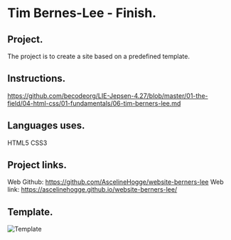 # Tim Bernes-Lee - Finish.

## Project.
The project is to create a site based on a predefined template.

## Instructions.
https://github.com/becodeorg/LIE-Jepsen-4.27/blob/master/01-the-field/04-html-css/01-fundamentals/06-tim-berners-lee.md

## Languages uses.
HTML5
CSS3

## Project links.
Web Github: https://github.com/AscelineHogge/website-berners-lee
Web link: https://ascelinehogge.github.io/website-berners-lee/

## Template.
![Template](images/goal-css.png)

